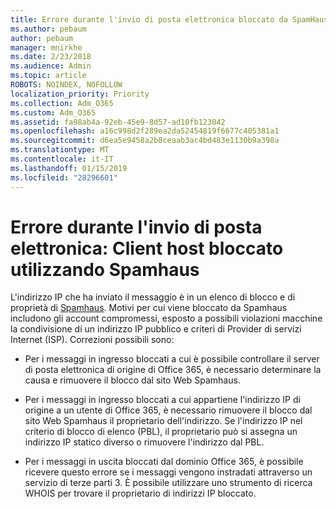 ```yaml
---
title: Errore durante l'invio di posta elettronica bloccato da SpamHaus
ms.author: pebaum
author: pebaum
manager: mnirkhe
ms.date: 2/23/2018
ms.audience: Admin
ms.topic: article
ROBOTS: NOINDEX, NOFOLLOW
localization_priority: Priority
ms.collection: Adm_O365
ms.custom: Adm_O365
ms.assetid: fa98ab4a-92eb-45e9-8d57-ad10fb123042
ms.openlocfilehash: a16c998d2f289ea2da52454819f6677c405381a1
ms.sourcegitcommit: d6ea5e9458a2b8ceaab3ac4bd483e1130b9a398a
ms.translationtype: MT
ms.contentlocale: it-IT
ms.lasthandoff: 01/15/2019
ms.locfileid: "28296601"
---
```

# <a name="error-sending-email-client-host-blocked-using-spamhaus"></a>Errore durante l'invio di posta elettronica: Client host bloccato utilizzando Spamhaus

L'indirizzo IP che ha inviato il messaggio è in un elenco di blocco e di proprietà di [Spamhaus](https://go.microsoft.com/fwlink/p/?linkid=123245). Motivi per cui viene bloccato da Spamhaus includono gli account compromessi, esposto a possibili violazioni macchine la condivisione di un indirizzo IP pubblico e criteri di Provider di servizi Internet (ISP). Correzioni possibili sono:
  
- Per i messaggi in ingresso bloccati a cui è possibile controllare il server di posta elettronica di origine di Office 365, è necessario determinare la causa e rimuovere il blocco dal sito Web Spamhaus.
    
- Per i messaggi in ingresso bloccati a cui appartiene l'indirizzo IP di origine a un utente di Office 365, è necessario rimuovere il blocco dal sito Web Spamhaus il proprietario dell'indirizzo. Se l'indirizzo IP nel criterio di blocco di elenco (PBL), il proprietario può si assegna un indirizzo IP statico diverso o rimuovere l'indirizzo dal PBL.
    
- Per i messaggi in uscita bloccati dal dominio Office 365, è possibile ricevere questo errore se i messaggi vengono instradati attraverso un servizio di terze parti 3. È possibile utilizzare uno strumento di ricerca WHOIS per trovare il proprietario di indirizzi IP bloccato.
    

